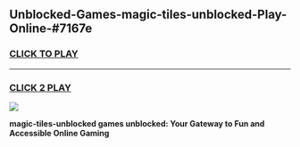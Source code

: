 
## Unblocked-Games-magic-tiles-unblocked-Play-Online-#7167e
<h3>
<a href="https://premium.freeplayer.one?title=magic-tiles-unblocked&ref=24F">CLICK TO PLAY</a></h3>
<hr>

<h3>
<a href="https://premium.freeplayer.one?title=magic-tiles-unblocked&ref=24F">CLICK 2 PLAY</a>
  
</h3>

<a href="https://premium.freeplayer.one?title=magic-tiles-unblocked&ref=24F/"><img src="https://clearcache.store/games.png"></a>


**magic-tiles-unblocked games unblocked: Your Gateway to Fun and Accessible Online Gaming**
